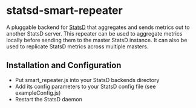 statsd-smart-repeater
=====================

A pluggable backend for [StatsD](https://github.com/etsy/statsd) that aggregates and sends metrics out to another StatsD server.
This repeater can be used to aggregate metrics locally before sending them to the master StatsD instance.
It can also be used to replicate StatsD metrics across multiple masters.

Installation and Configuration
------------------------------

 * Put smart_repeater.js into your StatsD backends directory
 * Add its config parameters to your StatsD config file (see exampleConfig.js)
 * Restart the StatsD daemon

